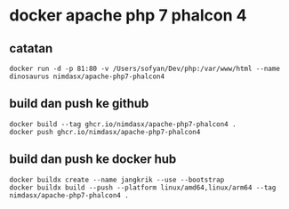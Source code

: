 # docker apache php 7 phalcon 4
## catatan
````
docker run -d -p 81:80 -v /Users/sofyan/Dev/php:/var/www/html --name dinosaurus nimdasx/apache-php7-phalcon4
````
## build dan push ke github
````
docker build --tag ghcr.io/nimdasx/apache-php7-phalcon4 .
docker push ghcr.io/nimdasx/apache-php7-phalcon4
````
## build dan push ke docker hub
````
docker buildx create --name jangkrik --use --bootstrap
docker buildx build --push --platform linux/amd64,linux/arm64 --tag nimdasx/apache-php7-phalcon4 .
````